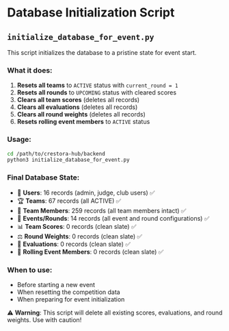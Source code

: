 # Database Initialization Script

## `initialize_database_for_event.py`

This script initializes the database to a pristine state for event start.

### What it does:

1. **Resets all teams** to `ACTIVE` status with `current_round = 1`
2. **Resets all rounds** to `UPCOMING` status with cleared scores
3. **Clears all team scores** (deletes all records)
4. **Clears all evaluations** (deletes all records)
5. **Clears all round weights** (deletes all records)
6. **Resets rolling event members** to `ACTIVE` status

### Usage:

```bash
cd /path/to/crestora-hub/backend
python3 initialize_database_for_event.py
```

### Final Database State:

- 👥 **Users**: 16 records (admin, judge, club users) ✅
- 🏆 **Teams**: 67 records (all ACTIVE) ✅
- 👤 **Team Members**: 259 records (all team members intact) ✅
- 🎯 **Events/Rounds**: 14 records (all event and round configurations) ✅
- 📊 **Team Scores**: 0 records (clean slate) ✅
- ⚖️ **Round Weights**: 0 records (clean slate) ✅
- 📝 **Evaluations**: 0 records (clean slate) ✅
- 🎪 **Rolling Event Members**: 0 records (clean slate) ✅

### When to use:

- Before starting a new event
- When resetting the competition data
- When preparing for event initialization

⚠️ **Warning**: This script will delete all existing scores, evaluations, and round weights. Use with caution!
